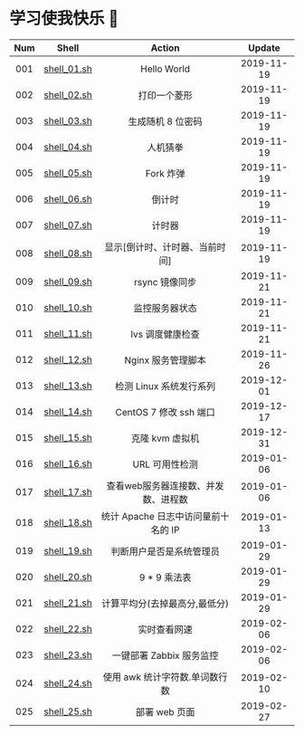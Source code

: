 # 学习使我快乐 🤪


| Num  |            Shell             |               Action                |   Update   |
| :--: | :--------------------------: | :---------------------------------: | :--------: |
| 001  | [shell_01.sh](./shell_01.sh) |             Hello World             | 2019-11-19 |
| 002  | [shell_02.sh](./shell_02.sh) |            打印一个菱形             | 2019-11-19 |
| 003  | [shell_03.sh](./shell_03.sh) |          生成随机 8 位密码          | 2019-11-19 |
| 004  | [shell_04.sh](./shell_04.sh) |              人机猜拳               | 2019-11-19 |
| 005  | [shell_05.sh](./shell_05.sh) |              Fork 炸弹              | 2019-11-19 |
| 006  | [shell_06.sh](./shell_06.sh) |               倒计时                | 2019-11-19 |
| 007  | [shell_07.sh](./shell_07.sh) |               计时器                | 2019-11-19 |
| 008  | [shell_08.sh](./shell_08.sh) |   显示[倒计时、计时器、当前时间]    | 2019-11-19 |
| 009  | [shell_09.sh](./shell_09.sh) |           rsync 镜像同步            | 2019-11-21 |
| 010  | [shell_10.sh](./shell_10.sh) |           监控服务器状态            | 2019-11-21 |
| 011  | [shell_11.sh](./shell_11.sh) |          lvs 调度健康检查           | 2019-11-21 |
| 012  | [shell_12.sh](./shell_12.sh) |         Nginx 服务管理脚本          | 2019-11-26 |
| 013  | [shell_13.sh](./shell_13.sh) |       检测 Linux 系统发行系列       | 2019-12-01 |
| 014  | [shell_14.sh](./shell_14.sh) |       CentOS 7 修改 ssh 端口        | 2019-12-17 |
| 015  | [shell_15.sh](./shell_15.sh) |           克隆 kvm 虚拟机           | 2019-12-31 |
| 016  | [shell_16.sh](./shell_16.sh) |           URL 可用性检测            | 2019-01-06 |
| 017  | [shell_17.sh](./shell_17.sh) | 查看web服务器连接数、并发数、进程数 | 2019-01-06 |
| 018  | [shell_18.sh](./shell_18.sh) | 统计 Apache 日志中访问量前十名的 IP | 2019-01-13 |
| 019  | [shell_19.sh](./shell_19.sh) |      判断用户是否是系统管理员       | 2019-01-29 |
| 020  | [shell_20.sh](./shell_20.sh) |            9 * 9 乘法表             | 2019-01-29 |
| 021  | [shell_21.sh](./shell_21.sh) |    计算平均分(去掉最高分,最低分)    | 2019-01-29 |
| 022  | [shell_22.sh](./shell_22.sh) |            实时查看网速             | 2019-02-06 |
| 023  | [shell_23.sh](./shell_23.sh) |      一键部署 Zabbix 服务监控       | 2019-02-06 |
| 024  | [shell_24.sh](./shell_24.sh) |   使用 awk 统计字符数.单词数行数    | 2019-02-10 |
| 025  | [shell_25.sh](./shell_25.sh) | 部署 web 页面 | 2019-02-27 |

